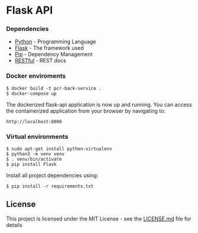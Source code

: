 # Flask API

### Dependencies

* [Python](https://www.python.org/) - Programming Language
* [Flask](https://flask.palletsprojects.com/) - The framework used
* [Pip](https://pypi.org/project/pip/) - Dependency Management
* [RESTful](https://restfulapi.net/) - REST docs


### Docker enviroments

```
$ docker build -t pcr-back-service .
$ docker-compose up
```

The dockerized flask-api application is now up and running. You can access the containerized application from your browser by navigating to:

```
http://localhost:8000
```

### Virtual environments

```
$ sudo apt-get install python-virtualenv
$ python3 -m venv venv
$ . venv/bin/activate
$ pip install Flask
```

Install all project dependencies using:

```
$ pip install -r requirements.txt
```


## License

This project is licensed under the MIT License - see the [LICENSE.md](LICENSE.md) file for details
